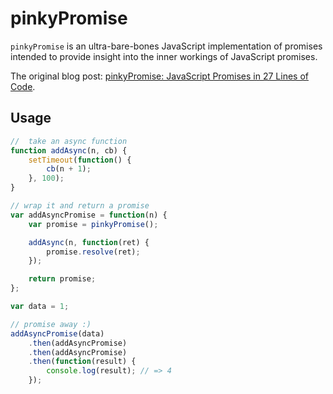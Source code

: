 # pinkyPromise

`pinkyPromise` is an ultra-bare-bones JavaScript implementation of promises intended to provide insight into the inner workings of JavaScript promises.

The original blog post: [pinkyPromise: JavaScript Promises in 27 Lines of Code](http://henleyedition.com/pinkypromise-javascript-promises-in-27-lines-of-code/).

## Usage

```javascript
//  take an async function
function addAsync(n, cb) {  
    setTimeout(function() {
        cb(n + 1);
    }, 100);
}

// wrap it and return a promise
var addAsyncPromise = function(n) {  
    var promise = pinkyPromise();

    addAsync(n, function(ret) {
        promise.resolve(ret);
    });

    return promise;
};

var data = 1;

// promise away :)
addAsyncPromise(data)  
    .then(addAsyncPromise)
    .then(addAsyncPromise)
    .then(function(result) {
        console.log(result); // => 4
    });

```
